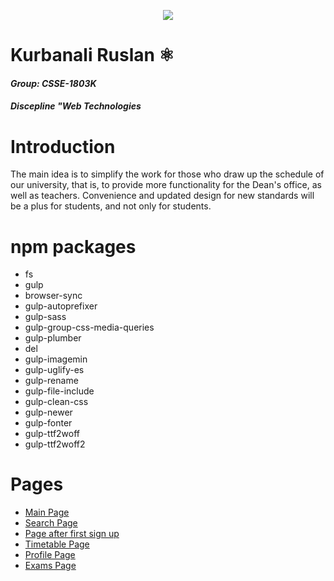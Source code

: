 <p align="center">
  <img src="https://repository-images.githubusercontent.com/305285634/736c7400-1216-11eb-9c1f-ea3af3667305">
</p>

# Kurbanali Ruslan :atom_symbol:
#### *Group: CSSE-1803K*
#### *Discepline "Web Technologies*

# Introduction
The main idea is to simplify the work for those who draw up the schedule of our university, that is, to provide more functionality for the Dean's office, as well as teachers. Convenience and updated design for new standards will be a plus for students, and not only for students.

# npm packages
  * fs
  * gulp
  * browser-sync
  * gulp-autoprefixer
  * gulp-sass
  * gulp-group-css-media-queries
  * gulp-plumber
  * del
  * gulp-imagemin
  * gulp-uglify-es
  * gulp-rename
  * gulp-file-include
  * gulp-clean-css
  * gulp-newer
  * gulp-fonter
  * gulp-ttf2woff
  * gulp-ttf2woff2
  
# Pages
  * [Main Page](https://hypev.github.io/projects/iitu-schedule/index.html)
  * [Search Page](https://hypev.github.io/projects/iitu-schedule/search.html)
  * [Page after first sign up](https://hypev.github.io/projects/iitu-schedule/select.html)
  * [Timetable Page](https://hypev.github.io/projects/iitu-schedule/schedule.html)
  * [Profile Page](https://hypev.github.io/projects/iitu-schedule/profile.html)
  * [Exams Page](https://hypev.github.io/projects/iitu-schedule/exams.html)
